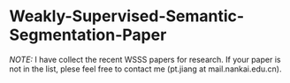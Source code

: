 # Weakly-Supervised-Semantic-Segmentation-Paper
*NOTE:* I have collect the recent WSSS papers for research. If your paper is not in the list, plese feel free to contact me (pt.jiang at mail.nankai.edu.cn).

